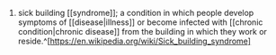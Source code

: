 1. sick building [[syndrome]]; a condition in which people develop symptoms of [[disease|illness]] or become infected with [[chronic condition|chronic disease]] from the building in which they work or reside.^[https://en.wikipedia.org/wiki/Sick_building_syndrome]